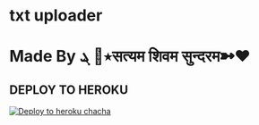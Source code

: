 # txt uploader

# Made By ٭🤍 ܔसत्यम शिवम सुन्दरम➼❤️


## DEPLOY TO HEROKU


[![Deploy to heroku chacha](https://www.herokucdn.com/deploy/button.svg)](https://dashboard.heroku.com/new?template=https://github.com/Rahulsinghcreator/tiger-txt-ADVANCED)
